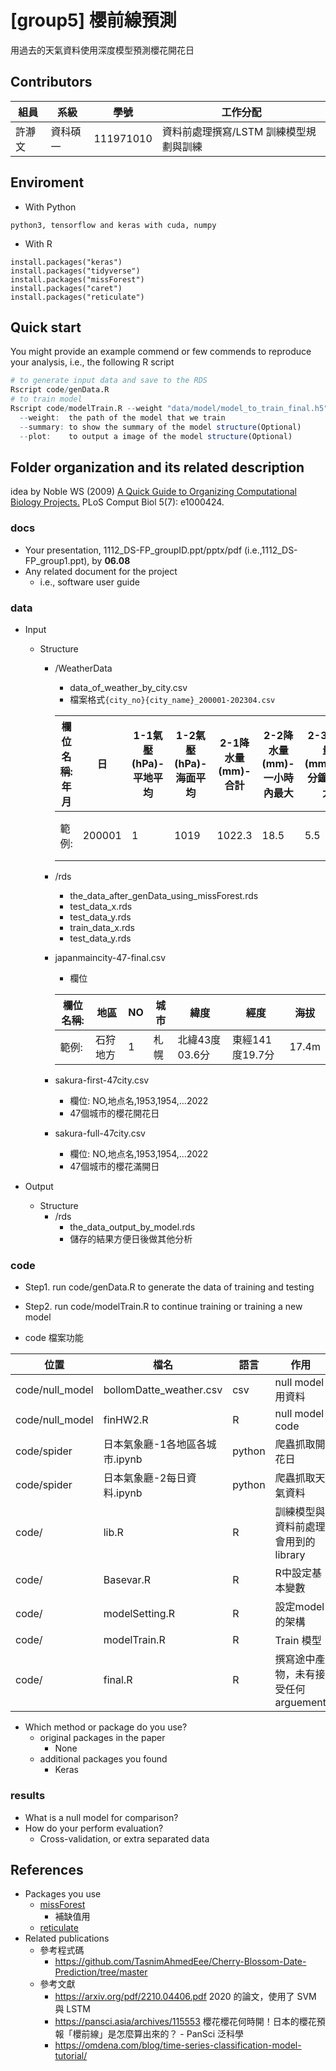 # [group5] 櫻前線預測
用過去的天氣資料使用深度模型預測櫻花開花日

## Contributors
|組員|系級|學號|工作分配|
|-|-|-|-|
|許瀞文|資科碩一|111971010|資料前處理撰寫/LSTM 訓練模型規劃與訓練|

## Enviroment
* With Python
```
python3, tensorflow and keras with cuda, numpy
```
* With R
```
install.packages("keras")
install.packages("tidyverse")
install.packages("missForest")
install.packages("caret")
install.packages("reticulate")
```

## Quick start
You might provide an example commend or few commends to reproduce your analysis, i.e., the following R script
```R
# to generate input data and save to the RDS
Rscript code/genData.R
# to train model
Rscript code/modelTrain.R --weight "data/model/model_to_train_final.h5" --summary --plot
  --weight:  the path of the model that we train
  --summary: to show the summary of the model structure(Optional)
  --plot:    to output a image of the model structure(Optional)
```

## Folder organization and its related description
idea by Noble WS (2009) [A Quick Guide to Organizing Computational Biology Projects.](https://journals.plos.org/ploscompbiol/article?id=10.1371/journal.pcbi.1000424) PLoS Comput Biol 5(7): e1000424.

### docs
* Your presentation, 1112_DS-FP_groupID.ppt/pptx/pdf (i.e.,1112_DS-FP_group1.ppt), by **06.08**
* Any related document for the project
  * i.e., software user guide

### data
* Input
  * Structure
    * /WeatherData
      * data_of_weather_by_city.csv
      * 檔案格式```{city_no}{city_name}_200001-202304.csv```

      |欄位名稱: 年月|日|1-1氣壓(hPa)-平地平均|1-2氣壓(hPa)-海面平均|2-1降水量(mm)-合計|2-2降水量(mm)-一小時內最大|2-3降水量(mm)-10分鐘內最大|3-1氣温(℃)-平均|3-2氣温(℃)-最高|3-3氣温(℃)-最低|4-1湿度(％)-平均|4-2湿度(％)-最小|5-1風向・風速(m/s)-平均風速|5-2風向・風速(m/s)-最大風速|5-3風向・風速(m/s)-最大風向|5-4風向・風速(m/s)-最大瞬間風速|5-5風向・風速(m/s)-最大瞬間風向|6日照時間(h)|7-1雪(cm)-降雪|7-2雪(cm)-最深積雪|8-1天気概況-晝|8-2天気概況-夜|
      |-|-|-|-|-|-|-|-|-|-|-|-|-|-|-|-|-|-|-|-|-|-|
      |範例: |200001|1|1019|1022.3|18.5|5.5|1.5|-3.3|-0.7|-5|86|53|1.5|5.3|北西|10.7|北西|4.5|34|53|晴後雪|雪|


    * /rds
      * the_data_after_genData_using_missForest.rds
      * test_data_x.rds
      * test_data_y.rds
      * train_data_x.rds
      * test_data_y.rds
    * japanmaincity-47-final.csv
      * 欄位

      |欄位名稱: |地區|NO|城市|緯度|經度|海拔|
      |-|-|-|-|-|-|-|
      |範例: |石狩地方|1|札幌|北緯43度03.6分|東經141度19.7分|17.4m|
    * sakura-first-47city.csv
      * 欄位: NO,地点名,1953,1954,...2022
      * 47個城市的櫻花開花日
    * sakura-full-47city.csv
      * 欄位: NO,地点名,1953,1954,...2022
      * 47個城市的櫻花滿開日


* Output
  * Structure
    * /rds
      * the_data_output_by_model.rds
      * 儲存的結果方便日後做其他分析

### code
* Step1. run code/genData.R to generate the data of training and testing
* Step2. run code/modelTrain.R to continue training or training a new model

* code 檔案功能

|位置|檔名|語言|作用|
|-|-|-|-|
|code/null_model|bollomDatte_weather.csv|csv|null model 用資料|
|code/null_model|finHW2.R|R|null model code|
|code/spider|日本氣象廳-1各地區各城市.ipynb|python|爬蟲抓取開花日|
|code/spider|日本氣象廳-2每日資料.ipynb|python|爬蟲抓取天氣資料|
|code/|lib.R|R|訓練模型與資料前處理會用到的 library|
|code/|Basevar.R|R|R中設定基本變數|
|code/|modelSetting.R|R|設定model的架構|
|code/|modelTrain.R|R|Train 模型|
|code/|final.R|R|撰寫途中產物，未有接受任何 arguement|

* Which method or package do you use? 
  * original packages in the paper
    * None
  * additional packages you found
    * Keras

### results
* What is a null model for comparison?
* How do your perform evaluation?
  * Cross-validation, or extra separated data

## References
* Packages you use
  * [missForest](https://cran.r-project.org/web/packages/missForest/index.html)
    - 補缺值用
  * [reticulate](https://cran.r-project.org/web/packages/reticulate/index.html)
* Related publications
  * 參考程式碼
    - https://github.com/TasnimAhmedEee/Cherry-Blossom-Date-Prediction/tree/master
  * 參考文獻
    - https://arxiv.org/pdf/2210.04406.pdf 2020 的論文，使用了 SVM 與 LSTM
    - https://pansci.asia/archives/115553 櫻花櫻花何時開！日本的櫻花預報「櫻前線」是怎麼算出來的？ - PanSci 泛科學
    - https://omdena.com/blog/time-series-classification-model-tutorial/